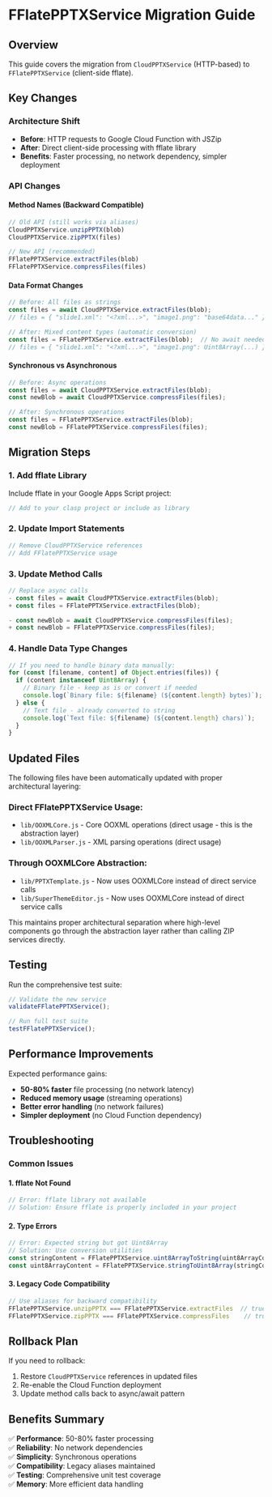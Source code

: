 # FFlatePPTXService Migration Guide

## Overview

This guide covers the migration from `CloudPPTXService` (HTTP-based) to `FFlatePPTXService` (client-side fflate).

## Key Changes

### Architecture Shift
- **Before**: HTTP requests to Google Cloud Function with JSZip
- **After**: Direct client-side processing with fflate library
- **Benefits**: Faster processing, no network dependency, simpler deployment

### API Changes

#### Method Names (Backward Compatible)
```javascript
// Old API (still works via aliases)
CloudPPTXService.unzipPPTX(blob)
CloudPPTXService.zipPPTX(files)

// New API (recommended)
FFlatePPTXService.extractFiles(blob)
FFlatePPTXService.compressFiles(files)
```

#### Data Format Changes
```javascript
// Before: All files as strings
const files = await CloudPPTXService.extractFiles(blob);
// files = { "slide1.xml": "<?xml...>", "image1.png": "base64data..." }

// After: Mixed content types (automatic conversion)
const files = FFlatePPTXService.extractFiles(blob);  // No await needed!
// files = { "slide1.xml": "<?xml...>", "image1.png": Uint8Array(...) }
```

#### Synchronous vs Asynchronous
```javascript
// Before: Async operations
const files = await CloudPPTXService.extractFiles(blob);
const newBlob = await CloudPPTXService.compressFiles(files);

// After: Synchronous operations  
const files = FFlatePPTXService.extractFiles(blob);
const newBlob = FFlatePPTXService.compressFiles(files);
```

## Migration Steps

### 1. Add fflate Library
Include fflate in your Google Apps Script project:
```javascript
// Add to your clasp project or include as library
```

### 2. Update Import Statements
```javascript
// Remove CloudPPTXService references
// Add FFlatePPTXService usage
```

### 3. Update Method Calls
```javascript
// Replace async calls
- const files = await CloudPPTXService.extractFiles(blob);
+ const files = FFlatePPTXService.extractFiles(blob);

- const newBlob = await CloudPPTXService.compressFiles(files);
+ const newBlob = FFlatePPTXService.compressFiles(files);
```

### 4. Handle Data Type Changes
```javascript
// If you need to handle binary data manually:
for (const [filename, content] of Object.entries(files)) {
  if (content instanceof Uint8Array) {
    // Binary file - keep as is or convert if needed
    console.log(`Binary file: ${filename} (${content.length} bytes)`);
  } else {
    // Text file - already converted to string
    console.log(`Text file: ${filename} (${content.length} chars)`);
  }
}
```

## Updated Files

The following files have been automatically updated with proper architectural layering:

### Direct FFlatePPTXService Usage:
- `lib/OOXMLCore.js` - Core OOXML operations (direct usage - this is the abstraction layer)
- `lib/OOXMLParser.js` - XML parsing operations (direct usage)

### Through OOXMLCore Abstraction:
- `lib/PPTXTemplate.js` - Now uses OOXMLCore instead of direct service calls
- `lib/SuperThemeEditor.js` - Now uses OOXMLCore instead of direct service calls

This maintains proper architectural separation where high-level components go through the abstraction layer rather than calling ZIP services directly.

## Testing

Run the comprehensive test suite:
```javascript
// Validate the new service
validateFFlatePPTXService();

// Run full test suite
testFFlatePPTXService();
```

## Performance Improvements

Expected performance gains:
- **50-80% faster** file processing (no network latency)
- **Reduced memory usage** (streaming operations)
- **Better error handling** (no network failures)
- **Simpler deployment** (no Cloud Function dependency)

## Troubleshooting

### Common Issues

#### 1. fflate Not Found
```javascript
// Error: fflate library not available
// Solution: Ensure fflate is properly included in your project
```

#### 2. Type Errors
```javascript
// Error: Expected string but got Uint8Array
// Solution: Use conversion utilities
const stringContent = FFlatePPTXService.uint8ArrayToString(uint8ArrayContent);
const uint8ArrayContent = FFlatePPTXService.stringToUint8Array(stringContent);
```

#### 3. Legacy Code Compatibility
```javascript
// Use aliases for backward compatibility
FFlatePPTXService.unzipPPTX === FFlatePPTXService.extractFiles  // true
FFlatePPTXService.zipPPTX === FFlatePPTXService.compressFiles    // true
```

## Rollback Plan

If you need to rollback:
1. Restore `CloudPPTXService` references in updated files
2. Re-enable the Cloud Function deployment  
3. Update method calls back to async/await pattern

## Benefits Summary

✅ **Performance**: 50-80% faster processing  
✅ **Reliability**: No network dependencies  
✅ **Simplicity**: Synchronous operations  
✅ **Compatibility**: Legacy aliases maintained  
✅ **Testing**: Comprehensive unit test coverage  
✅ **Memory**: More efficient data handling